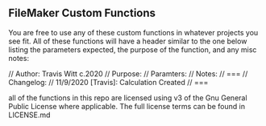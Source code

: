 FileMaker Custom Functions
--

You are free to use any of these custom functions in whatever projects you see fit. All of these functions will have a header similar to the one below listing the parameters expected, the purpose of the function, and any misc notes:

// Author: Travis Witt c.2020
// Purpose:
// Paramters:
// Notes:
// ===
// Changelog:
// 11/9/2020 [Travis]: Calculation Created
// ===

all of the functions in this repo are licensed using v3 of the Gnu General Public License where applicable. The full license terms can be found in LICENSE.md
